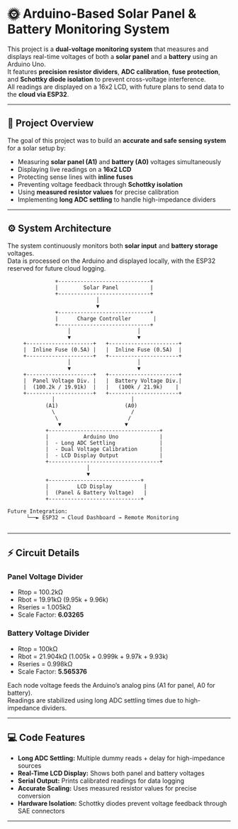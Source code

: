 # 🌞 Arduino-Based Solar Panel & Battery Monitoring System

This project is a **dual-voltage monitoring system** that measures and displays real-time voltages of both a **solar panel** and a **battery** using an Arduino Uno.  
It features **precision resistor dividers**, **ADC calibration**, **fuse protection**, and **Schottky diode isolation** to prevent cross-voltage interference.  
All readings are displayed on a 16x2 LCD, with future plans to send data to the **cloud via ESP32**.

---

## 🧠 Project Overview

The goal of this project was to build an **accurate and safe sensing system** for a solar setup by:
- Measuring **solar panel (A1)** and **battery (A0)** voltages simultaneously  
- Displaying live readings on a **16x2 LCD**  
- Protecting sense lines with **inline fuses**  
- Preventing voltage feedback through **Schottky isolation**  
- Using **measured resistor values** for precise calibration  
- Implementing **long ADC settling** to handle high-impedance dividers  

---

## ⚙️ System Architecture

The system continuously monitors both **solar input** and **battery storage** voltages.  
Data is processed on the Arduino and displayed locally, with the ESP32 reserved for future cloud logging.

```text
               +-----------------------------+
               |        Solar Panel          |
               +-----------------------------+
                            │
                            ▼
               +-----------------------------+
               |      Charge Controller       |
               +-----------------------------+
                   │                     │
                   ▼                     ▼
     +---------------------+   +----------------------+
     |  Inline Fuse (0.5A) |   |  Inline Fuse (0.5A)  |
     +---------------------+   +----------------------+
                   │                     │
                   ▼                     ▼
     +---------------------+   +----------------------+
     |  Panel Voltage Div. |   |  Battery Voltage Div.|
     |  (100.2k / 19.91k)  |   |   (100k / 21.9k)    |
     +---------------------+   +----------------------+
              │                        │
            (A1)                     (A0)
              \                        /
               \                      /
                ▼                    ▼
            +-----------------------------------+
            |           Arduino Uno             |
            |  - Long ADC Settling              |
            |  - Dual Voltage Calibration       |
            |  - LCD Display Output             |
            +-----------------------------------+
                         │
                         ▼
            +-----------------------------+
            |         LCD Display          |
            |  (Panel & Battery Voltage)   |
            +-----------------------------+

Future Integration:
      └──► ESP32 → Cloud Dashboard → Remote Monitoring


```
---

## ⚡ Circuit Details

### **Panel Voltage Divider**
- Rtop = 100.2kΩ  
- Rbot = 19.91kΩ (9.95k + 9.96k)  
- Rseries = 1.005kΩ  
- Scale Factor: **6.03265**

### **Battery Voltage Divider**
- Rtop = 100kΩ  
- Rbot = 21.904kΩ (1.005k + 0.999k + 9.97k + 9.93k)  
- Rseries = 0.998kΩ  
- Scale Factor: **5.565376**

Each node voltage feeds the Arduino’s analog pins (A1 for panel, A0 for battery).  
Readings are stabilized using long ADC settling times due to high-impedance dividers.

---

## 💻 Code Features

- **Long ADC Settling:** Multiple dummy reads + delay for high-impedance sources  
- **Real-Time LCD Display:** Shows both panel and battery voltages  
- **Serial Output:** Prints calibrated readings for data logging  
- **Accurate Scaling:** Uses measured resistor values for precise conversion  
- **Hardware Isolation:** Schottky diodes prevent voltage feedback through SAE connectors  

---

